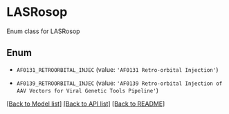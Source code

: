 # LASRosop

Enum class for LASRosop

## Enum

* `AF0131_RETROORBITAL_INJEC` (value: `'AF0131 Retro-orbital Injection'`)

* `AF0139_RETROORBITAL_INJEC` (value: `'AF0139 Retro-orbital Injection of AAV Vectors for Viral Genetic Tools Pipeline'`)

[[Back to Model list]](../README.md#documentation-for-models) [[Back to API list]](../README.md#documentation-for-api-endpoints) [[Back to README]](../README.md)



